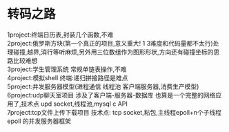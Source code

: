 # 转码之路
1project:终端日历表,封装几个函数,不难  
2project:俄罗斯方块(第一个真正的项目,意义重大! 1 3难度和代码量都不太行)处理碰撞,越界,消行等听麻烦,另外用三位数组作为图形形状,方向还有碰撞坐标的思路比较难想  
3project:学生管理系统 常规单链表操作,不难  
4project:模拟shell 终端:递归拼接路径是难点  
5project:并发服务器模型(进程通信 线程池 客户端服务器,消费生产模型)  
6project:udp聊天室项目 涉及了客户端-服务器-数据库 也算是一个完整的网络应用了,技术点 upd socket,线程池,mysql c API  
7project:tcp文件上传下载项目 技术点: tcp socket,粘包,主线程epoll+n个子线程epoll 的并发服务器框架  

